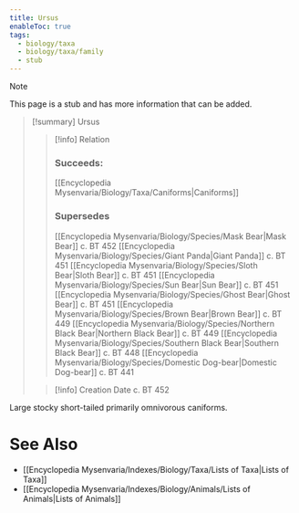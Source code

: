 ```yaml
---
title: Ursus
enableToc: true
tags:
  - biology/taxa
  - biology/taxa/family
  - stub
---
```


> [!note]
> This page is a stub and has more information that can be added.

> [!summary] Ursus
> > [!info] Relation
> > ### Succeeds:
> > [[Encyclopedia Mysenvaria/Biology/Taxa/Caniforms|Caniforms]]
> > ### Supersedes 
> > [[Encyclopedia Mysenvaria/Biology/Species/Mask Bear|Mask Bear]] c. BT 452
> > [[Encyclopedia Mysenvaria/Biology/Species/Giant Panda|Giant Panda]] c. BT 451
> > [[Encyclopedia Mysenvaria/Biology/Species/Sloth Bear|Sloth Bear]] c. BT 451
> > [[Encyclopedia Mysenvaria/Biology/Species/Sun Bear|Sun Bear]] c. BT 451
> > [[Encyclopedia Mysenvaria/Biology/Species/Ghost Bear|Ghost Bear]] c. BT 451
> > [[Encyclopedia Mysenvaria/Biology/Species/Brown Bear|Brown Bear]] c. BT 449
> > [[Encyclopedia Mysenvaria/Biology/Species/Northern Black Bear|Northern Black Bear]] c. BT 449
> > [[Encyclopedia Mysenvaria/Biology/Species/Southern Black Bear|Southern Black Bear]] c. BT 448
> > [[Encyclopedia Mysenvaria/Biology/Species/Domestic Dog-bear|Domestic Dog-bear]] c. BT 441
>
> > [!info] Creation Date
> > c. BT 452

Large stocky short-tailed primarily omnivorous caniforms.

# See Also
- [[Encyclopedia Mysenvaria/Indexes/Biology/Taxa/Lists of Taxa|Lists of Taxa]]
- [[Encyclopedia Mysenvaria/Indexes/Biology/Animals/Lists of Animals|Lists of Animals]]
